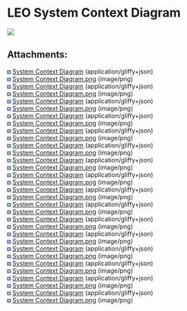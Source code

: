 # LEO System Context Diagram

<img src="plugins/servlet/confluence/placeholder/unknown-macro"
class="wysiwyg-unknown-macro" />

  

## Attachments:

<img src="images/icons/bullet_blue.gif" width="8" height="8" /> [System
Context Diagram](attachments/169279795/169279800)
(application/gliffy+json)  
<img src="images/icons/bullet_blue.gif" width="8" height="8" /> [System
Context Diagram.png](attachments/169279795/169279801.png) (image/png)  
<img src="images/icons/bullet_blue.gif" width="8" height="8" /> [System
Context Diagram](attachments/169279795/169279803)
(application/gliffy+json)  
<img src="images/icons/bullet_blue.gif" width="8" height="8" /> [System
Context Diagram.png](attachments/169279795/169279804.png) (image/png)  
<img src="images/icons/bullet_blue.gif" width="8" height="8" /> [System
Context Diagram](attachments/169279795/169279807)
(application/gliffy+json)  
<img src="images/icons/bullet_blue.gif" width="8" height="8" /> [System
Context Diagram.png](attachments/169279795/169279808.png) (image/png)  
<img src="images/icons/bullet_blue.gif" width="8" height="8" /> [System
Context Diagram](attachments/169279795/169279810)
(application/gliffy+json)  
<img src="images/icons/bullet_blue.gif" width="8" height="8" /> [System
Context Diagram.png](attachments/169279795/169279811.png) (image/png)  
<img src="images/icons/bullet_blue.gif" width="8" height="8" /> [System
Context Diagram](attachments/169279795/169279813)
(application/gliffy+json)  
<img src="images/icons/bullet_blue.gif" width="8" height="8" /> [System
Context Diagram.png](attachments/169279795/169279814.png) (image/png)  
<img src="images/icons/bullet_blue.gif" width="8" height="8" /> [System
Context Diagram](attachments/169279795/169279816)
(application/gliffy+json)  
<img src="images/icons/bullet_blue.gif" width="8" height="8" /> [System
Context Diagram.png](attachments/169279795/169279817.png) (image/png)  
<img src="images/icons/bullet_blue.gif" width="8" height="8" /> [System
Context Diagram](attachments/169279795/169279819)
(application/gliffy+json)  
<img src="images/icons/bullet_blue.gif" width="8" height="8" /> [System
Context Diagram.png](attachments/169279795/169279820.png) (image/png)  
<img src="images/icons/bullet_blue.gif" width="8" height="8" /> [System
Context Diagram](attachments/169279795/169279977)
(application/gliffy+json)  
<img src="images/icons/bullet_blue.gif" width="8" height="8" /> [System
Context Diagram.png](attachments/169279795/169279978.png) (image/png)  
<img src="images/icons/bullet_blue.gif" width="8" height="8" /> [System
Context Diagram](attachments/169279795/169279981)
(application/gliffy+json)  
<img src="images/icons/bullet_blue.gif" width="8" height="8" /> [System
Context Diagram.png](attachments/169279795/169279982.png) (image/png)  
<img src="images/icons/bullet_blue.gif" width="8" height="8" /> [System
Context Diagram](attachments/169279795/169279984)
(application/gliffy+json)  
<img src="images/icons/bullet_blue.gif" width="8" height="8" /> [System
Context Diagram.png](attachments/169279795/169279985.png) (image/png)  
<img src="images/icons/bullet_blue.gif" width="8" height="8" /> [System
Context Diagram](attachments/169279795/169279987)
(application/gliffy+json)  
<img src="images/icons/bullet_blue.gif" width="8" height="8" /> [System
Context Diagram.png](attachments/169279795/169279988.png) (image/png)  
<img src="images/icons/bullet_blue.gif" width="8" height="8" /> [System
Context Diagram](attachments/169279795/169279990)
(application/gliffy+json)  
<img src="images/icons/bullet_blue.gif" width="8" height="8" /> [System
Context Diagram.png](attachments/169279795/169279991.png) (image/png)  
<img src="images/icons/bullet_blue.gif" width="8" height="8" /> [System
Context Diagram](attachments/169279795/169279993)
(application/gliffy+json)  
<img src="images/icons/bullet_blue.gif" width="8" height="8" /> [System
Context Diagram.png](attachments/169279795/169279994.png) (image/png)  
<img src="images/icons/bullet_blue.gif" width="8" height="8" /> [System
Context Diagram](attachments/169279795/169280161)
(application/gliffy+json)  
<img src="images/icons/bullet_blue.gif" width="8" height="8" /> [System
Context Diagram.png](attachments/169279795/169280162.png) (image/png)  
<img src="images/icons/bullet_blue.gif" width="8" height="8" /> [System
Context Diagram](attachments/169279795/169280560)
(application/gliffy+json)  
<img src="images/icons/bullet_blue.gif" width="8" height="8" /> [System
Context Diagram.png](attachments/169279795/169280561.png) (image/png)  
<img src="images/icons/bullet_blue.gif" width="8" height="8" /> [System
Context Diagram](attachments/169279795/169279797)
(application/gliffy+json)  
<img src="images/icons/bullet_blue.gif" width="8" height="8" /> [System
Context Diagram.png](attachments/169279795/169279798.png) (image/png)  
